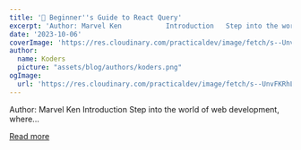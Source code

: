```yaml
---
title: '🙈 Beginner''s Guide to React Query'
excerpt: 'Author: Marvel Ken           Introduction   Step into the world of web development, where...'
date: '2023-10-06'
coverImage: 'https://res.cloudinary.com/practicaldev/image/fetch/s--UnvFKRhL--/c_imagga_scale,f_auto,fl_progressive,h_420,q_auto,w_1000/https://dev-to-uploads.s3.amazonaws.com/uploads/articles/34icbbmxoj76dtin1oty.png'
author:
  name: Koders
  picture: "assets/blog/authors/koders.png"
ogImage:
  url: 'https://res.cloudinary.com/practicaldev/image/fetch/s--UnvFKRhL--/c_imagga_scale,f_auto,fl_progressive,h_420,q_auto,w_1000/https://dev-to-uploads.s3.amazonaws.com/uploads/articles/34icbbmxoj76dtin1oty.png'
---
```


Author: Marvel Ken           Introduction   Step into the world of web development, where...

[Read more](https://dev.to/refine/beginners-guide-to-react-query-1o27)
